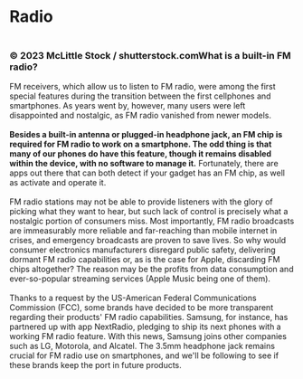 # Radio

<figure><img src="https://images.versus.io/property/radio-1598579299797.variety.jpg" alt=""><figcaption></figcaption></figure>

### © 2023 McLittle Stock / shutterstock.comWhat is a built-in FM radio?

FM receivers, which allow us to listen to FM radio, were among the first special features during the transition between the first cellphones and smartphones. As years went by, however, many users were left disappointed and nostalgic, as FM radio vanished from newer models.\
\
**Besides a built-in antenna or plugged-in headphone jack, an FM chip is required for FM radio to work on a smartphone. The odd thing is that many of our phones do have this feature, though it remains disabled within the device, with no software to manage it.** Fortunately, there are apps out there that can both detect if your gadget has an FM chip, as well as activate and operate it.\
\
FM radio stations may not be able to provide listeners with the glory of picking what they want to hear, but such lack of control is precisely what a nostalgic portion of consumers miss. Most importantly, FM radio broadcasts are immeasurably more reliable and far-reaching than mobile internet in crises, and emergency broadcasts are proven to save lives. So why would consumer electronics manufacturers disregard public safety, delivering dormant FM radio capabilities or, as is the case for Apple, discarding FM chips altogether? The reason may be the profits from data consumption and ever-so-popular streaming services (Apple Music being one of them).\
\
Thanks to a request by the US-American Federal Communications Commission (FCC), some brands have decided to be more transparent regarding their products' FM radio capabilities. Samsung, for instance, has partnered up with app NextRadio, pledging to ship its next phones with a working FM radio feature. With this news, Samsung joins other companies such as LG, Motorola, and Alcatel. The 3.5mm headphone jack remains crucial for FM radio use on smartphones, and we'll be following to see if these brands keep the port in future products.
